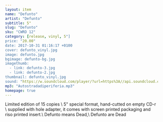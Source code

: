 ```yaml
---
layout: item
name: "Defunto"
artist: "Defunto"
subtitle: 5"
slug: "Defunto"
sku: "CWRD 12"
category: [release, vinyl, 5"]
price: "20.00"
date: 2017-10-31 01:16:17 +0100
cover: defunto_vinyl.jpg
image: defunto.jpg
bgimage: defunto-bg.jpg
imagethumb:
  - link: defunto-3.jpg
  - link: defunto-2.jpg  
thumbnail: defunto_vinyl.jpg
sound: "https://w.soundcloud.com/player/?url=https%3A//api.soundcloud.com/tracks/237634097&amp;color=000000&amp;auto_play=false&amp;hide_related=false&amp;show_comments=true&amp;show_user=true&amp;show_reposts=false"
mp3: "Autostradadiperiferia.mp3"
homepage: true
---
```


Limited edition of 15 copies \\
5" special format, hand-cutted on empty CD-r \\
supplied with hole adapter, it comes with screen printed packaging and riso printed insert.\\
Defunto means Dead,\\
Defunto are Dead



